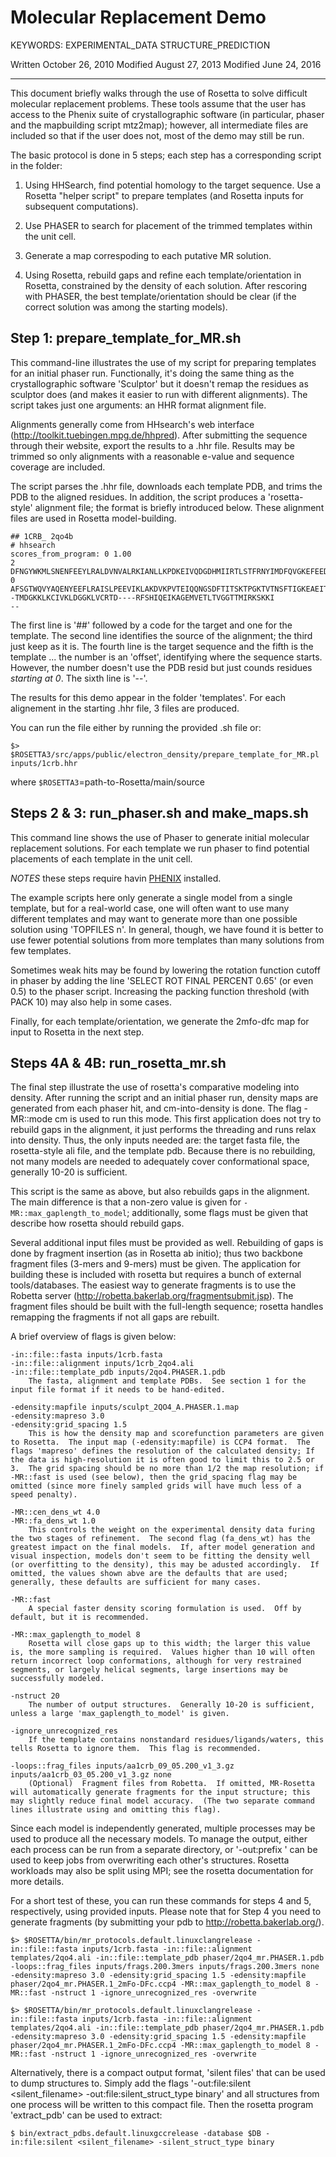 Molecular Replacement Demo
==========================

KEYWORDS: EXPERIMENTAL_DATA STRUCTURE_PREDICTION

Written October 26, 2010
Modified August 27, 2013
Modified June 24, 2016

---

This document briefly walks through the use of Rosetta to solve difficult
molecular replacement problems.  These tools assume that the user has access to
the Phenix suite of crystallographic software (in particular, phaser and the
mapbuilding script mtz2map); however, all intermediate files are included so
that if the user does not, most of the demo may still be run.

The basic protocol is done in 5 steps; each step has a corresponding script in
the folder:

1. Using HHSearch, find potential homology to the target sequence.  Use a
   Rosetta "helper script" to prepare templates (and Rosetta inputs for
   subsequent computations).

2. Use PHASER to search for placement of the trimmed templates within the unit
   cell.

3. Generate a map correspoding to each putative MR solution.

4. Using Rosetta, rebuild gaps and refine each template/orientation in Rosetta,
   constrained by the density of each solution.  After rescoring with PHASER,
   the best template/orientation should be clear (if the correct solution was
   among the starting models).

Step 1: prepare_template_for_MR.sh
----------------------------------

This command-line illustrates the use of my script for preparing templates for
an initial phaser run.  Functionally, it's doing the same thing as the
crystallographic software 'Sculptor' but it doesn't remap the residues as
sculptor does (and makes it easier to run with different alignments).  The
script takes just one arguments: an HHR format alignment file.

Alignments generally come from HHsearch's web interface
(http://toolkit.tuebingen.mpg.de/hhpred).  After submitting the sequence
through their website, export the results to a .hhr file.  Results may be
trimmed so only alignments with a reasonable e-value and sequence coverage are
included.

The script parses the .hhr file, downloads each template PDB, and trims the PDB
to the aligned residues.  In addition, the script produces a 'rosetta-style'
alignment file; the format is briefly introduced below.  These alignment files
are used in Rosetta model-building.

    ## 1CRB_ 2qo4b
    # hhsearch
    scores_from_program: 0 1.00
    2 DFNGYWKMLSNENFEEYLRALDVNVALRKIANLLKPDKEIVQDGDHMIIRTLSTFRNYIMDFQVGKEFEEDLTGIDDRKCMTTVSWDGDKLQCVQKGEKEGRGWTQWIEGDELHLEMRAEGVTCKQVFKKV
    0 AFSGTWQVYAQENYEEFLRAISLPEEVIKLAKDVKPVTEIQQNGSDFTITSKTPGKTVTNSFTIGKEAEIT--TMDGKKLKCIVKLDGGKLVCRTD----RFSHIQEIKAGEMVETLTVGGTTMIRKSKKI
    --

The first line is '##' followed by a code for the target and one for the
template.  The second line identifies the source of the alignment; the third
just keep as it is.  The fourth line is the target sequence and the fifth is
the template ... the number is an 'offset', identifying where the sequence
starts.  However, the number doesn't use the PDB resid but just counds residues
_starting at 0_.  The sixth line is '--'.

The results for this demo appear in the folder 'templates'.  For each
alignement in the starting .hhr file, 3 files are produced.

You can run the file either by running the provided .sh file or:

```
$> $ROSETTA3/src/apps/public/electron_density/prepare_template_for_MR.pl inputs/1crb.hhr
```
where `$ROSETTA3`=path-to-Rosetta/main/source

Steps 2 & 3: run_phaser.sh and make_maps.sh
-------------------------------------------

This command line shows the use of Phaser to generate initial molecular
replacement solutions.  For each template we run phaser to find potential
placements of each template in the unit cell.

*NOTES* these steps require havin [PHENIX](https://www.phenix-online.org/) installed.

The example scripts here only generate a single model from a single template,
but for a real-world case, one will often want to use many different templates
and may want to generate more than one possible solution using 'TOPFILES n'.
In general, though, we have found it is better to use fewer potential solutions
from more templates than many solutions from few templates.

Sometimes weak hits may be found by lowering the rotation function cutoff in
phaser by adding the line 'SELECT ROT FINAL PERCENT 0.65' (or even 0.5) to the
phaser script.  Increasing the packing function threshold (with PACK 10) may
also help in some cases.

Finally, for each template/orientation, we generate the 2mfo-dfc map for input
to Rosetta in the next step.

Steps 4A & 4B: run_rosetta_mr.sh
--------------------------------

The final step illustrate the use of rosetta's comparative modeling into
density.  After running the script and an initial phaser run, density maps are
generated from each phaser hit, and cm-into-density is done.  The flag
-MR::mode cm is used to run this mode.  This first application does not try to
rebuild gaps in the alignment, it just performs the threading and runs relax
into density.  Thus, the only inputs needed are: the target fasta file, the
rosetta-style ali file, and the template pdb.  Because there is no rebuilding,
not many models are needed to adequately cover conformational space, generally
10-20 is sufficient.

This script is the same as above, but also rebuilds gaps in the alignment.  The
main difference is that a non-zero value is given for
`-MR::max_gaplength_to_model`; additionally, some flags must be given that
describe how rosetta should rebuild gaps.

Several additional input files must be provided as well.  Rebuilding of gaps is
done by fragment insertion (as in Rosetta ab initio); thus two backbone
fragment files (3-mers and 9-mers) must be given.  The application for building
these is included with rosetta but requires a bunch of external
tools/databases.  The easiest way to generate fragments is to use the Robetta
server (http://robetta.bakerlab.org/fragmentsubmit.jsp).  The fragment files
should be built with the full-length sequence; rosetta handles remapping the
fragments if not all gaps are rebuilt.

A brief overview of flags is given below:

    -in::file::fasta inputs/1crb.fasta
    -in::file::alignment inputs/1crb_2qo4.ali
    -in::file::template_pdb inputs/2qo4.PHASER.1.pdb
        The fasta, alignment and template PDBs.  See section 1 for the input file format if it needs to be hand-edited.

    -edensity:mapfile inputs/sculpt_2QO4_A.PHASER.1.map
    -edensity:mapreso 3.0
    -edensity:grid_spacing 1.5
        This is how the density map and scorefunction parameters are given to Rosetta.  The input map (-edensity:mapfile) is CCP4 format.  The flags 'mapreso' defines the resolution of the calculated density; If the data is high-resolution it is often good to limit this to 2.5 or 3.  The grid spacing should be no more than 1/2 the map resolution; if -MR::fast is used (see below), then the grid_spacing flag may be omitted (since more finely sampled grids will have much less of a speed penalty).

    -MR::cen_dens_wt 4.0
    -MR::fa_dens_wt 1.0
        This controls the weight on the experimental density data furing the two stages of refinement.  The second flag (fa_dens_wt) has the greatest impact on the final models.  If, after model generation and visual inspection, models don't seem to be fitting the density well (or overfitting to the density), this may be adusted accordingly.  If omitted, the values shown abve are the defaults that are used; generally, these defaults are sufficient for many cases.

    -MR::fast
        A special faster density scoring formulation is used.  Off by default, but it is recommended.

    -MR::max_gaplength_to_model 8
        Rosetta will close gaps up to this width; the larger this value is, the more sampling is required.  Values higher than 10 will often return incorrect loop conformations, although for very restrained segments, or largely helical segments, large insertions may be successfully modeled.

    -nstruct 20
        The number of output structures.  Generally 10-20 is sufficient, unless a large 'max_gaplength_to_model' is given.

    -ignore_unrecognized_res
        If the template contains nonstandard residues/ligands/waters, this tells Rosetta to ignore them.  This flag is recommended.

    -loops::frag_files inputs/aa1crb_09_05.200_v1_3.gz inputs/aa1crb_03_05.200_v1_3.gz none
        (Optional) 	Fragment files from Robetta.  If omitted, MR-Rosetta will automatically generate fragments for the input structure; this may slightly reduce final model accuracy.  (The two separate command lines illustrate using and omitting this flag).


Since each model is independently generated, multiple processes may be used to
produce all the necessary models.  To manage the output, either each process
can be run from a separate directory, or '-out:prefix <prefix>' can be used to
keep jobs from overwriting each other's structures.  Rosetta workloads may also
be split using MPI; see the rosetta documentation for more details.

For a short test of these, you can run these commands for steps 4 and 5, respectively, using provided inputs. Please note that for Step 4 you need to generate fragments (by submitting your pdb to http://robetta.bakerlab.org/).
```
$> $ROSETTA/bin/mr_protocols.default.linuxclangrelease -in::file::fasta inputs/1crb.fasta -in::file::alignment templates/2qo4.ali -in::file::template_pdb phaser/2qo4_mr.PHASER.1.pdb -loops::frag_files inputs/frags.200.3mers inputs/frags.200.3mers none -edensity:mapreso 3.0 -edensity:grid_spacing 1.5 -edensity:mapfile phaser/2qo4_mr.PHASER.1_2mFo-DFc.ccp4 -MR::max_gaplength_to_model 8 -MR::fast -nstruct 1 -ignore_unrecognized_res -overwrite

$> $ROSETTA/bin/mr_protocols.default.linuxclangrelease -in::file::fasta inputs/1crb.fasta -in::file::alignment templates/2qo4.ali -in::file::template_pdb phaser/2qo4_mr.PHASER.1.pdb -edensity:mapreso 3.0 -edensity:grid_spacing 1.5 -edensity:mapfile phaser/2qo4_mr.PHASER.1_2mFo-DFc.ccp4 -MR::max_gaplength_to_model 8 -MR::fast -nstruct 1 -ignore_unrecognized_res -overwrite
```

Alternatively, there is a compact output format, 'silent files' that can be used to dump structures to.  Simply add the flags '-out:file:silent <silent_filename> -out:file:silent_struct_type binary' and all structures from one process will be written to this compact file.  Then the rosetta program 'extract_pdb' can be used to extract:

    $ bin/extract_pdbs.default.linuxgccrelease -database $DB -in:file:silent <silent_filename> -silent_struct_type binary

